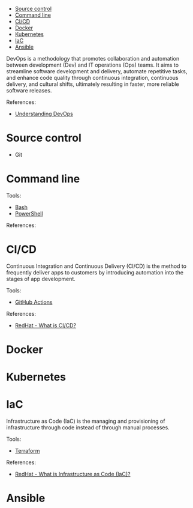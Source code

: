 - [Source control](#source-control)
- [Command line](#command-line)
- [CI/CD](#cicd)
- [Docker](#docker)
- [Kubernetes](#kubernetes)
- [IaC](#iac)
- [Ansible](#ansible)



DevOps is a methodology that promotes collaboration and automation between development (Dev) and IT operations (Ops) teams. It aims to streamline software development and delivery, automate repetitive tasks, and enhance code quality through continuous integration, continuous delivery, and cultural shifts, ultimately resulting in faster, more reliable software releases.

References:
- [Understanding DevOps](https://www.redhat.com/en/topics/devops)

# Source control

- Git

# Command line

Tools:
- [Bash](./bash/README.md)
- [PowerShell](./powershell/README.md)

References:

# CI/CD
Continuous Integration and Continuous Delivery (CI/CD) is the method to frequently deliver apps to customers by introducing automation into the stages of app development.

Tools:
- [GitHub Actions](./github-actions/README.md)

References:
- [RedHat - What is CI/CD?](https://www.redhat.com/en/topics/devops/what-is-ci-cd)

# Docker

# Kubernetes

# IaC
Infrastructure as Code (IaC) is the managing and provisioning of infrastructure through code instead of through manual processes.

Tools:
- [Terraform](./terraform/README.md)

References:
- [RedHat - What is Infrastructure as Code (IaC)?](https://www.redhat.com/en/topics/automation/what-is-infrastructure-as-code-iac)

# Ansible
